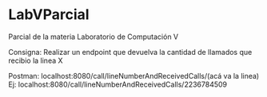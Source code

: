 # LabVParcial
Parcial de la materia Laboratorio de Computación V


Consigna: Realizar un endpoint que devuelva la cantidad de llamados que recibio la linea X

Postman: localhost:8080/call/lineNumberAndReceivedCalls/(acá va la linea)
Ej: localhost:8080/call/lineNumberAndReceivedCalls/2236784509



